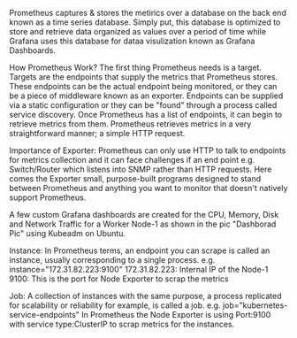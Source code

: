 Prometheus captures & stores the metirics over a database on the back end known as a time series database. Simply put, this database is optimized to store and retrieve data organized as values over a period of time while Grafana uses this database for dataa visulization known as Grafana Dashboards.

How Prometheus Work?
The first thing Prometheus needs is a target. Targets are the endpoints that supply the metrics that Prometheus stores. These endpoints can be the actual endpoint being monitored, or they can be a piece of middleware known as an exporter. Endpoints can be supplied via a static configuration or they can be "found" through a process called service discovery. 
Once Prometheus has a list of endpoints, it can begin to retrieve metrics from them. Prometheus retrieves metrics in a very straightforward manner; a simple HTTP request. 

Importance of Exporter: Prometheus can only use HTTP to talk to endpoints for metrics collection and it can face challenges if an end point e.g. Switch/Router which listens into SNMP rather than HTTP requests. Here comes the Exporter small, purpose-built programs designed to stand between Prometheus and anything you want to monitor that doesn't natively support Prometheus. 

A few custom Grafana dashboards are created for the CPU, Memory, Disk and Network Traffic for a Worker Node-1 as shown in the pic "Dashborad Pic" using Kubeadm on Ubuntu.

Instance: In Prometheus terms, an endpoint you can scrape is called an instance, usually corresponding to a single process.
e.g. instance="172.31.82.223:9100"
172.31.82.223: Internal IP of the Node-1
9100: This is the port for Node Exporter to scrap the metrics

Job: A collection of instances with the same purpose, a process replicated for scalability or reliability for example, is called a job.
e.g. job="kubernetes-service-endpoints"
In Prometheus the Node Exporter is using Port:9100 with service type:ClusterIP to scrap metrics for the instances.
